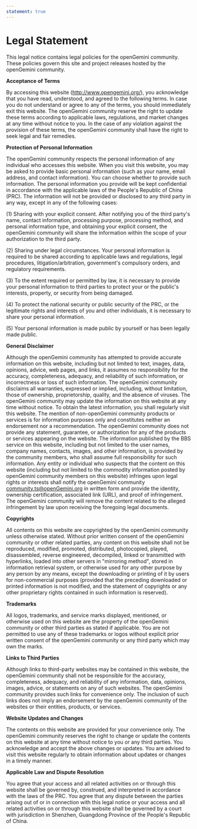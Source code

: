 ```yaml
---
statement: true
---
```


# Legal Statement

This legal notice contains legal policies for the openGemini community. These policies govern this site and project releases hosted by the openGemini community.

**Acceptance of Terms**

By accessing this website (http://www.opengemini.org/), you acknowledge that you have read, understood, and agreed to the following terms. In case you do not understand or agree to any of the terms, you should immediately exit this website. The openGemini community reserve the right to update these terms according to applicable laws, regulations, and market changes at any time without notice to you. In the case of any violation against the provision of these terms, the openGemini community shall have the right to seek legal and fair remedies.

**Protection of Personal Information**

The openGemini community respects the personal information of any individual who accesses this website. When you visit this website, you may be asked to provide basic personal information (such as your name, email address, and contact information). You can choose whether to provide such information. The personal information you provide will be kept confidential in accordance with the applicable laws of the People's Republic of China (PRC). The information will not be provided or disclosed to any third party in any way, except in any of the following cases:

(1) Sharing with your explicit consent. After notifying you of the third party's name, contact information, processing purpose, processing method, and personal information type, and obtaining your explicit consent, the openGemini community will share the information within the scope of your authorization to the third party.

(2) Sharing under legal circumstances. Your personal information is required to be shared according to applicable laws and regulations, legal procedures, litigation/arbitration, government's compulsory orders, and regulatory requirements.

(3) To the extent required or permitted by law, it is necessary to provide your personal information to third parties to protect your or the public's interests, property, or security from being damaged.

(4) To protect the national security or public security of the PRC, or the legitimate rights and interests of you and other individuals, it is necessary to share your personal information.

(5) Your personal information is made public by yourself or has been legally made public.

**General Disclaimer**

Although the openGemini community has attempted to provide accurate information on this website, including but not limited to text, images, data, opinions, advice, web pages, and links, it assumes no responsibility for the accuracy, completeness, adequacy, and reliability of such information, or incorrectness or loss of such information. The openGemini community disclaims all warranties, expressed or implied, including, without limitation, those of ownership, proprietorship, quality, and the absence of viruses. The openGemini community may update the information on this website at any time without notice. To obtain the latest information, you shall regularly visit this website. The mention of non-openGemini community products or services is for information purposes only and constitutes neither an endorsement nor a recommendation. The openGemini community does not provide any statement, guarantee, or authorization for any of the products or services appearing on the website. The information published by the BBS service on this website, including but not limited to the user names, company names, contacts, images, and other information, is provided by the community members, who shall assume full responsibility for such information. Any entity or individual who suspects that the content on this website (including but not limited to the commodity information posted by openGemini community members on this website) infringes upon legal rights or interests shall notify the openGemini community community.ts@openGemini.org in written form and provide the identity, ownership certification, associated link (URL), and proof of infringement. The openGemini community will remove the content related to the alleged infringement by law upon receiving the foregoing legal documents.

**Copyrights**

All contents on this website are copyrighted by the openGemini community unless otherwise stated. Without prior written consent of the openGemini community or other related parties, any content on this website shall not be reproduced, modified, promoted, distributed, photocopied, played, disassembled, reverse engineered, decompiled, linked or transmitted with hyperlinks, loaded into other servers in "mirroring method", stored in information retrieval system, or otherwise used for any other purpose by any person by any means, except the downloading or printing of it by users for non-commercial purposes (provided that the preceding downloaded or printed information is not modified, and the statement of copyrights or any other proprietary rights contained in such information is reserved).

**Trademarks**

All logos, trademarks, and service marks displayed, mentioned, or otherwise used on this website are the property of the openGemini community or other third parties as stated if applicable. You are not permitted to use any of these trademarks or logos without explicit prior written consent of the openGemini community or any third party which may own the marks.

**Links to Third Parties**

Although links to third-party websites may be contained in this website, the openGemini community shall not be responsible for the accuracy, completeness, adequacy, and reliability of any information, data, opinions, images, advice, or statements on any of such websites. The openGemini community provides such links for convenience only. The inclusion of such links does not imply an endorsement by the openGemini community of the websites or their entities, products, or services.

**Website Updates and Changes**

The contents on this website are provided for your convenience only. The openGemini community reserves the right to change or update the contents on this website at any time without notice to you or any third parties. You acknowledge and accept the above changes or updates. You are advised to visit this website regularly to obtain information about updates or changes in a timely manner.

**Applicable Law and Dispute Resolution**

You agree that your access and all related activities on or through this website shall be governed by, construed, and interpreted in accordance with the laws of the PRC. You agree that any dispute between the parties arising out of or in connection with this legal notice or your access and all related activities on or through this website shall be governed by a court with jurisdiction in Shenzhen, Guangdong Province of the People's Republic of China.
